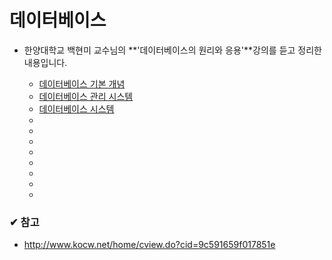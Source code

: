 # 데이터베이스
 - 한양대학교 백현미 교수님의 **'데이터베이스의 원리와 응용'**강의를 듣고 정리한 내용입니다.

	* [데이터베이스 기본 개념](https://github.com/movingyun/Today-I-Learn/blob/master/%EB%8D%B0%EC%9D%B4%ED%84%B0%EB%B2%A0%EC%9D%B4%EC%8A%A4/01_%EB%8D%B0%EC%9D%B4%ED%84%B0%EB%B2%A0%EC%9D%B4%EC%8A%A4%20%EA%B8%B0%EB%B3%B8%EA%B0%9C%EB%85%90.md)
	* [데이터베이스 관리 시스템](https://github.com/movingyun/Today-I-Learn/blob/master/%EB%8D%B0%EC%9D%B4%ED%84%B0%EB%B2%A0%EC%9D%B4%EC%8A%A4/02_DBMS.md)
	* [데이터베이스 시스템](https://github.com/movingyun/Today-I-Learn/blob/master/%EB%8D%B0%EC%9D%B4%ED%84%B0%EB%B2%A0%EC%9D%B4%EC%8A%A4/03_%EB%8D%B0%EC%9D%B4%ED%84%B0%EB%B2%A0%EC%9D%B4%EC%8A%A4%20%EC%8B%9C%EC%8A%A4%ED%85%9C.md)
	* []( )
	* []( )
	* []( )
	* []( )
	* []( )
	* []( )
	* []( )
	* []( )

	
### ✔ 참고
 - http://www.kocw.net/home/cview.do?cid=9c591659f017851e
